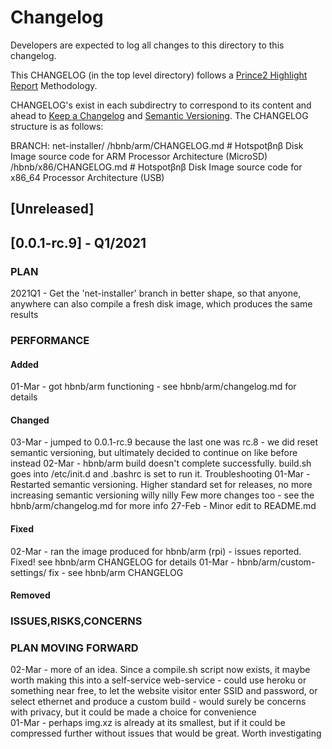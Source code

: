 # Changelog
Developers are expected to log all changes to this directory to this changelog.

This CHANGELOG (in the top level directory) follows a [Prince2 Highlight Report](https://prince2.wiki/management-products/highlight-report/) Methodology.

CHANGELOG's exist in each subdirectry to correspond to its content and ahead to [Keep a Changelog](https://keepachangelog.com/en/1.0.0/) and [Semantic Versioning](https://semver.org/spec/v2.0.0.html). The CHANGELOG structure is as follows:

BRANCH: net-installer/
                     /hbnb/arm/CHANGELOG.md # Hotspotβnβ Disk Image source code for ARM Processor Architecture (MicroSD)
		     /hbnb/x86/CHANGELOG.md # Hotspotβnβ Disk Image source code for x86_64 Processor Architecture (USB)

## [Unreleased]

## [0.0.1-rc.9] - Q1/2021

### PLAN

2021Q1 - Get the 'net-installer' branch in better shape,
         so that anyone, anywhere can also compile a fresh disk image, which produces the same results

### PERFORMANCE

#### Added
01-Mar - got hbnb/arm functioning - see hbnb/arm/changelog.md for details

#### Changed
03-Mar - jumped to 0.0.1-rc.9 because the last one was rc.8 - we did reset semantic versioning, but ultimately decided to continue on like before instead
02-Mar - hbnb/arm build doesn't complete successfully. build.sh goes into /etc/init.d and .bashrc is set to run it. Troubleshooting 
01-Mar - Restarted semantic versioning. Higher standard set for releases, no more increasing semantic versioning willy nilly
         Few more changes too - see the hbnb/arm/changelog.md for more info
27-Feb - Minor edit to README.md

#### Fixed
02-Mar - ran the image produced for hbnb/arm (rpi) - issues reported. Fixed! see hbnb/arm CHANGELOG for details
01-Mar - hbnb/arm/custom-settings/ fix - see hbnb/arm CHANGELOG

#### Removed

### ISSUES,RISKS,CONCERNS

### PLAN MOVING FORWARD
02-Mar - more of an idea. Since a compile.sh script now exists, it maybe worth making this into a self-service web-service
       - could use heroku or something near free, to let the website visitor enter SSID and password, or select ethernet and produce a custom build
       - would surely be concerns with privacy, but it could be made a choice for convenience     
01-Mar - perhaps img.xz is already at its smallest, but if it could be compressed further without issues that would be great. Worth investigating
